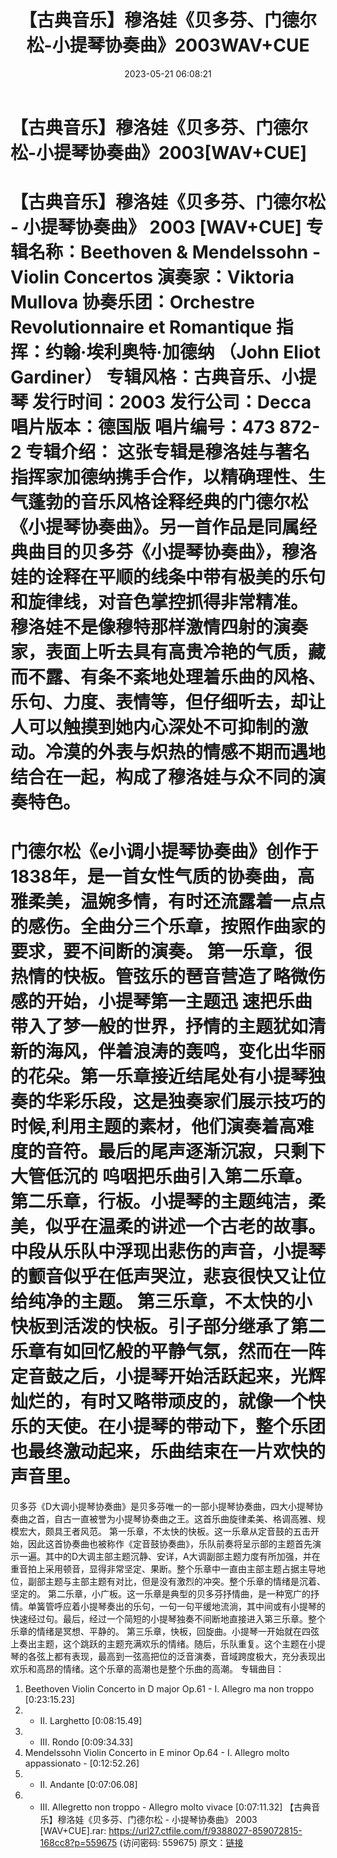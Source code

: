 ﻿---
title: 【古典音乐】穆洛娃《贝多芬、门德尔松-小提琴协奏曲》2003WAV+CUE
date: 2023-05-21 06:08:21
categories: 古典音乐、新世纪、纯音雅乐
tags: 纯音雅乐
---
# 【古典音乐】穆洛娃《贝多芬、门德尔松-小提琴协奏曲》2003[WAV+CUE]

【古典音乐】穆洛娃《贝多芬、门德尔松 - 小提琴协奏曲》 2003
[WAV+CUE]
专辑名称：Beethoven & Mendelssohn - Violin Concertos
演奏家：Viktoria Mullova
协奏乐团：Orchestre Revolutionnaire et Romantique
指挥：约翰·埃利奥特·加德纳 （John Eliot Gardiner）
专辑风格：古典音乐、小提琴
发行时间：2003
发行公司：Decca
唱片版本：德国版
唱片编号：473 872-2
专辑介绍：
这张专辑是穆洛娃与著名指挥家加德纳携手合作，以精确理性、生气蓬勃的音乐风格诠释经典的门德尔松《小提琴协奏曲》。另一首作品是同属经典曲目的贝多芬《小提琴协奏曲》，穆洛娃的诠释在平顺的线条中带有极美的乐句和旋律线，对音色掌控抓得非常精准。
穆洛娃不是像穆特那样激情四射的演奏家，表面上听去具有高贵冷艳的气质，藏而不露、有条不紊地处理着乐曲的风格、乐句、力度、表情等，但仔细听去，却让人可以触摸到她内心深处不可抑制的激动。冷漠的外表与炽热的情感不期而遇地结合在一起，构成了穆洛娃与众不同的演
奏特色。
=====================================
门德尔松《e小调小提琴协奏曲》创作于1838年，是一首女性气质的协奏曲，高雅柔美，温婉多情，有时还流露着一点点的感伤。全曲分三个乐章，按照作曲家的要求，要不间断的演奏。
第一乐章，很热情的快板。管弦乐的琶音营造了略微伤感的开始，小提琴第一主题迅
速把乐曲带入了梦一般的世界，抒情的主题犹如清新的海风，伴着浪涛的轰鸣，变化出华丽的花朵。第一乐章接近结尾处有小提琴独奏的华彩乐段，这是独奏家们展示技巧的时候,利用主题的素材，他们演奏着高难度的音符。最后的尾声逐渐沉寂，只剩下大管低沉的
呜咽把乐曲引入第二乐章。
第二乐章，行板。小提琴的主题纯洁，柔美，似乎在温柔的讲述一个古老的故事。中段从乐队中浮现出悲伤的声音，小提琴的颤音似乎在低声哭泣，悲哀很快又让位给纯净的主题。
第三乐章，不太快的小快板到活泼的快板。引子部分继承了第二乐章有如回忆般的平静气氛，然而在一阵定音鼓之后，小提琴开始活跃起来，光辉灿烂的，有时又略带顽皮的，就像一个快乐的天使。在小提琴的带动下，整个乐团也最终激动起来，乐曲结束在一片欢快的声音里。
=====================================
贝多芬《D大调小提琴协奏曲》是贝多芬唯一的一部小提琴协奏曲，四大小提琴协奏曲之首，自古一直被誉为小提琴协奏曲之王。这首乐曲旋律柔美、格调高雅、规模宏大，颇具王者风范。
第一乐章，不太快的快板。这一乐章从定音鼓的五击开始，因此这首协奏曲也被称作《定音鼓协奏曲》，乐队前奏将呈示部的主题首先演示一遍。其中的D大调主部主题沉静、安详，A大调副部主题力度有所加强，并在重音拍上采用顿音，显得非常坚定、果断。整个乐章中一直由主部主题占据主导地位，副部主题与主部主题有对比，但是没有激烈的冲突。整个乐章的情绪是沉着、坚定的。
第二乐章，小广板。这一乐章是典型的贝多芬抒情曲，是一种宽广的抒情。单簧管呼应着小提琴奏出的乐句，一句一句平缓地流淌，其中间或有小提琴的快速经过句。最后，经过一个简短的小提琴独奏不间断地直接进入第三乐章。整个乐章的情绪是冥想、平静的。
第三乐章，快板，回旋曲。小提琴一开始就在四弦上奏出主题，这个跳跃的主题充满欢乐的情绪。随后，乐队重复。这个主题在小提琴的各弦上都有表现，最高到一弦高把位的泛音演奏，音域跨度极大，充分表现出欢乐和高昂的情绪。这个乐章的高潮也是整个乐曲的高潮。
专辑曲目：
01. Beethoven Violin Concerto in D major Op.61 - I. Allegro ma
non troppo [0:23:15.23]
02. - II. Larghetto [0:08:15.49]
03. - III. Rondo [0:09:34.33]
04. Mendelssohn Violin Concerto in E minor Op.64 - I. Allegro
molto appassionato - [0:12:52.26]
05. - II. Andante [0:07:06.08]
06. - III. Allegretto non troppo - Allegro molto vivace
[0:07:11.32]
【古典音乐】穆洛娃《贝多芬、门德尔松 - 小提琴协奏曲》 2003 [WAV+CUE].rar: https://url27.ctfile.com/f/9388027-859072815-168cc8?p=559675
(访问密码: 559675)
原文：[链接](https://blog.sina.com.cn/s/blog_1647c7e76010311yl.html)